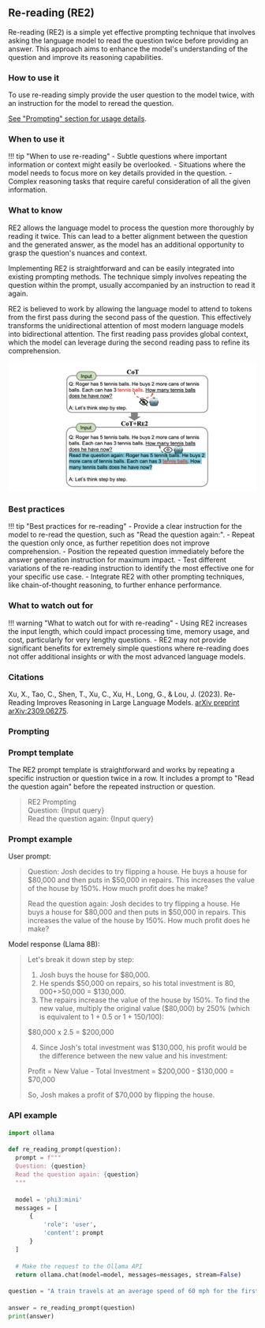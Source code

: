 ## Re-reading (RE2)
Re-reading (RE2) is a simple yet effective prompting technique that involves asking the language model to read the question twice before providing an answer. This approach aims to enhance the model's understanding of the question and improve its reasoning capabilities.

### How to use it
To use re-reading simply provide the user question to the model twice, with an instruction for the model to reread the question.

[See "Prompting" section for usage details](#prompting).

### When to use it
!!! tip "When to use re-reading"
    - Subtle questions where important information or context might easily be overlooked.
    - Situations where the model needs to focus more on key details provided in the question.
    - Complex reasoning tasks that require careful consideration of all the given information.

### What to know
RE2 allows the language model to process the question more thoroughly by reading it twice. This can lead to a better alignment between the question and the generated answer, as the model has an additional opportunity to grasp the question's nuances and context.

Implementing RE2 is straightforward and can be easily integrated into existing prompting methods. The technique simply involves repeating the question within the prompt, usually accompanied by an instruction to read it again.

RE2 is believed to work by allowing the language model to attend to tokens from the first pass during the second pass of the question. This effectively transforms the unidirectional attention of most modern language models into bidirectional attention. The first reading pass provides global context, which the model can leverage during the second reading pass to refine its comprehension.

![An image of the rereading prompt technique](../../images/zero_shot/reread.png)

### Best practices
!!! tip "Best practices for re-reading"
    - Provide a clear instruction for the model to re-read the question, such as "Read the question again:".
    - Repeat the question only once, as further repetition does not improve comprehension.
    - Position the repeated question immediately before the answer generation instruction for maximum impact.
    - Test different variations of the re-reading instruction to identify the most effective one for your specific use case.
    - Integrate RE2 with other prompting techniques, like chain-of-thought reasoning, to further enhance performance.

### What to watch out for
!!! warning "What to watch out for with re-reading"
    - Using RE2 increases the input length, which could impact processing time, memory usage, and cost, particularly for very lengthy questions.
    - RE2 may not provide significant benefits for extremely simple questions where re-reading does not offer additional insights or with the most advanced language models.

### Citations
Xu, X., Tao, C., Shen, T., Xu, C., Xu, H., Long, G., & Lou, J. (2023). Re-Reading Improves Reasoning in Large Language Models. [arXiv preprint arXiv:2309.06275](https://arxiv.org/abs/2309.06275).

### Prompting
### Prompt template
The RE2 prompt template is straightforward and works by repeating a specific instruction or question twice in a row. It includes a prompt to "Read the question again" before the repeated instruction or question.
> RE2 Prompting <br>
> Question: {Input query} <br>
> Read the question again: {Input query}

### Prompt example
User prompt:
> Question: Josh decides to try flipping a house. He buys a house for $80,000 and then puts in $50,000 in repairs. This increases the value of the house by 150%. How much profit does he make?
>
> Read the question again: Josh decides to try flipping a house. He buys a house for $80,000 and then puts in $50,000 in repairs. This increases the value of the house by 150%. How much profit does he make?

Model response (Llama 8B):
> Let's break it down step by step:
>
> 1. Josh buys the house for $80,000.
> 2. He spends $50,000 on repairs, so his total investment is $80,000 + >$50,000 = $130,000.
> 3. The repairs increase the value of the house by 150%. To find the new value, multiply the original value ($80,000) by 250% (which is equivalent to 1 + 0.5 or 1 + 150/100):
>
> $80,000 x 2.5 = $200,000
>
> 4. Since Josh's total investment was $130,000, his profit would be the difference between the new value and his investment:
>
> Profit = New Value - Total Investment = $200,000 - $130,000 = $70,000
>
> So, Josh makes a profit of $70,000 by flipping the house.

### API example
```python
import ollama

def re_reading_prompt(question):
  prompt = f"""
  Question: {question}
  Read the question again: {question}
  """
  
  model = 'phi3:mini'
  messages = [
      {
          'role': 'user',
          'content': prompt
      }
  ]

  # Make the request to the Ollama API
  return ollama.chat(model=model, messages=messages, stream=False)

question = "A train travels at an average speed of 60 mph for the first half of its journey. For the second half of the journey, the train encounters some delays and its average speed drops to 40 mph. If the total journey is 200 miles, how long does the train take to complete the entire trip?"

answer = re_reading_prompt(question)
print(answer)
```